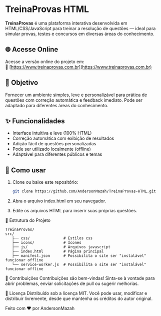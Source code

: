 # TreinaProvas HTML

**TreinaProvas** é uma plataforma interativa desenvolvida em HTML/CSS/JavaScript para treinar a resolução de questões — ideal para simular provas, testes e concursos em diversas áreas do conhecimento.

## 🌐 Acesse Online

Acesse a versão online do projeto em:  
🔗 [https://www.treinaprovas.com.br](https://www.treinaprovas.com.br)

## 🎯 Objetivo

Fornecer um ambiente simples, leve e personalizável para prática de questões com correção automática e feedback imediato. Pode ser adaptado para diferentes áreas do conhecimento.

## ✨ Funcionalidades

- Interface intuitiva e leve (100% HTML)
- Correção automática com exibição de resultados
- Adição fácil de questões personalizadas
- Pode ser utilizado localmente (offline)
- Adaptável para diferentes públicos e temas

## 🚀 Como usar

1. Clone ou baixe este repositório:
   ```bash
   git clone https://github.com/AndersonMazah/TreinaProvas-HTML.git

2. Abra o arquivo index.html em seu navegador.

3. Edite os arquivos HTML para inserir suas próprias questões.

📁 Estrutura do Projeto
```
TreinaProvas/
src/
   ├── css/               # Estilos css
   ├── icons/             # Ícones
   ├── js/                # Arquivos javascript
   ├── index.html         # Página principal
   ├── manifest.json      # Possibilita o site ser "instalável" funcionar offline
   └── service-worker.js  # Possibilita o site ser "instalável" funcionar offline
```

🤝 Contribuições
Contribuições são bem-vindas!
Sinta-se à vontade para abrir problemas, enviar solicitações de pull ou sugerir melhorias.

📄 Licença
Distribuído sob a licença MIT.
Você pode usar, modificar e distribuir livremente, desde que mantenha os créditos do autor original.

Feito com ❤️ por AndersonMazah
